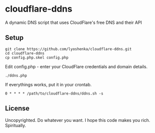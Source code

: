 # cloudflare-ddns

A dynamic DNS script that uses CloudFlare's free DNS and their API

## Setup

```
git clone https://github.com/lyoshenka/cloudflare-ddns.git
cd cloudflare-ddns
cp config.php.skel config.php
```
Edit config.php - enter your CloudFlare credentials and domain details.

```
./ddns.php
```

If everythings works, put it in your crontab.

```
0 * * * * /path/to/cloudflare-ddns/ddns.sh -s
``` 

## License

Uncopyrighted. Do whatever you want. I hope this code makes you rich. Spiritually.
